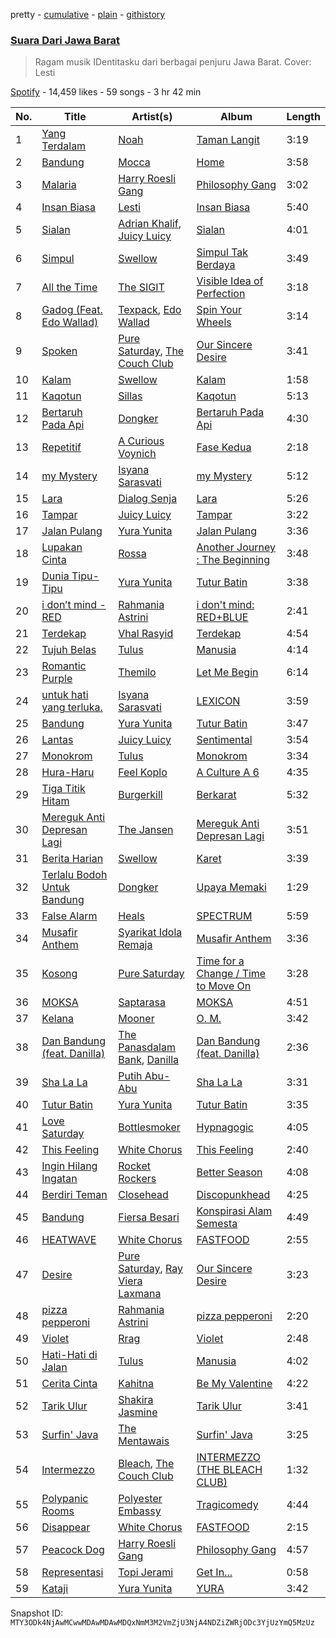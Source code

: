 pretty - [cumulative](/playlists/cumulative/37i9dQZF1DX2ngZHk5xUsP.md) - [plain](/playlists/plain/37i9dQZF1DX2ngZHk5xUsP) - [githistory](https://github.githistory.xyz/mackorone/spotify-playlist-archive/blob/main/playlists/plain/37i9dQZF1DX2ngZHk5xUsP)

### [Suara Dari Jawa Barat](https://open.spotify.com/playlist/37i9dQZF1DX2ngZHk5xUsP)

> Ragam musik IDentitasku dari berbagai penjuru Jawa Barat\. Cover: Lesti

[Spotify](https://open.spotify.com/user/spotify) - 14,459 likes - 59 songs - 3 hr 42 min

| No. | Title | Artist(s) | Album | Length |
|---|---|---|---|---|
| 1 | [Yang Terdalam](https://open.spotify.com/track/6HP1bbIqafhFCRwMw81c7G) | [Noah](https://open.spotify.com/artist/31aMmlq8isIAgojvmIwiS4) | [Taman Langit](https://open.spotify.com/album/3f75vj6VfHVhh4v0Sw6ZzC) | 3:19 |
| 2 | [Bandung](https://open.spotify.com/track/15m7cfGH0Yaz857aQOlA2J) | [Mocca](https://open.spotify.com/artist/7jm6MsWHPzZETR9JkAVaQQ) | [Home](https://open.spotify.com/album/0XnBJ63d5m2Sl03NuKcU8w) | 3:58 |
| 3 | [Malaria](https://open.spotify.com/track/4wwwdmufC8EWrU0sWpT3PB) | [Harry Roesli Gang](https://open.spotify.com/artist/504yLLdKsDJ4UCtVYPRcDF) | [Philosophy Gang](https://open.spotify.com/album/7Lk4rAv9PxwaU0ymdulZmv) | 3:02 |
| 4 | [Insan Biasa](https://open.spotify.com/track/79T9Ab0SwY8h6kxzDoVZdz) | [Lesti](https://open.spotify.com/artist/4Brw5KASFH1RpDEfdtzsJB) | [Insan Biasa](https://open.spotify.com/album/2UyX1tZhUrWMt52W3op8ha) | 5:40 |
| 5 | [Sialan](https://open.spotify.com/track/2aDgJHhAbABvdW9NszrAPQ) | [Adrian Khalif](https://open.spotify.com/artist/6X28gNASnalAWseUA8uI4X), [Juicy Luicy](https://open.spotify.com/artist/3tMTXQyRrPmMyHv5SoC0TV) | [Sialan](https://open.spotify.com/album/3FXBtyRQwZsXShVvBc9ulh) | 4:01 |
| 6 | [Simpul](https://open.spotify.com/track/5kzE5sZTaK0hyCqYaLfN4t) | [Swellow](https://open.spotify.com/artist/0oHQ2Lif0zo9gofe3YPAw2) | [Simpul Tak Berdaya](https://open.spotify.com/album/4UlIKDydaQLNsJGRa5Dgqb) | 3:49 |
| 7 | [All the Time](https://open.spotify.com/track/60zomg1pGnaSrapCzO6aPG) | [The SIGIT](https://open.spotify.com/artist/4RLzLs2SHeyA0nLLlAJBg4) | [Visible Idea of Perfection](https://open.spotify.com/album/3lIr5Sb74IEw4etgpnOluC) | 3:18 |
| 8 | [Gadog \(Feat\. Edo Wallad\)](https://open.spotify.com/track/5c3Ym8TiEBm4UiwRB0HMgg) | [Texpack](https://open.spotify.com/artist/1OmBTwOooZHrYO3YUmSTIA), [Edo Wallad](https://open.spotify.com/artist/0D04cY5W2BAhQu8WBaI2uc) | [Spin Your Wheels](https://open.spotify.com/album/57RqFaTMTeyPNl1BgBl7Y7) | 3:14 |
| 9 | [Spoken](https://open.spotify.com/track/0H5DgLDteF1kBLqQVTKCQ6) | [Pure Saturday](https://open.spotify.com/artist/0rewGqZI1o6eLWEgWo4Hyn), [The Couch Club](https://open.spotify.com/artist/54Ez4eIclterVTLzaIt4nh) | [Our Sincere Desire](https://open.spotify.com/album/57GZmG6ZYl2479tDAusXn4) | 3:41 |
| 10 | [Kalam](https://open.spotify.com/track/0m0ZGGpcLSR074LZHmwygB) | [Swellow](https://open.spotify.com/artist/0oHQ2Lif0zo9gofe3YPAw2) | [Kalam](https://open.spotify.com/album/2LqkY37FJu6Vs0Tjeju2NR) | 1:58 |
| 11 | [Kaqotun](https://open.spotify.com/track/4Go5gWOhnFCqn6RpEjZmm7) | [Sillas](https://open.spotify.com/artist/1DGiCzaCRZdqGyOC3c2Z6y) | [Kaqotun](https://open.spotify.com/album/2mqq8dZc8acR395hXcXVhL) | 5:13 |
| 12 | [Bertaruh Pada Api](https://open.spotify.com/track/0TblrOwGd4j8YK0cdTRo5v) | [Dongker](https://open.spotify.com/artist/6sf1OnuDZM48bgFQvPkbYm) | [Bertaruh Pada Api](https://open.spotify.com/album/2VOfBP9LA5KsNMFyM35iR1) | 4:30 |
| 13 | [Repetitif](https://open.spotify.com/track/77fJ3Feec0pJOFgdkn1VZI) | [A Curious Voynich](https://open.spotify.com/artist/3KGbrizFEqtuCV3EzBYxlp) | [Fase Kedua](https://open.spotify.com/album/2b7ZUDBepcJhFZt2fAciTp) | 2:18 |
| 14 | [my Mystery](https://open.spotify.com/track/36T5RCOBXJM7fXU4rKLSlP) | [Isyana Sarasvati](https://open.spotify.com/artist/05CRzFTp7TouOXPuH6Tapu) | [my Mystery](https://open.spotify.com/album/3tfEX6ctvTwkZwzP91mQUC) | 5:12 |
| 15 | [Lara](https://open.spotify.com/track/1sGsoXJgOZ3wY3tveCUwWs) | [Dialog Senja](https://open.spotify.com/artist/7hzltD6Z1nipi3asl645sh) | [Lara](https://open.spotify.com/album/28qOVtZkeUoUdzU8JEExdG) | 5:26 |
| 16 | [Tampar](https://open.spotify.com/track/2RHm5IDIZ8fYRGzBIo7exV) | [Juicy Luicy](https://open.spotify.com/artist/3tMTXQyRrPmMyHv5SoC0TV) | [Tampar](https://open.spotify.com/album/2lZzryqflrZLO9YDjnlkMz) | 3:22 |
| 17 | [Jalan Pulang](https://open.spotify.com/track/1ado6H8nwj0izGVinobwuP) | [Yura Yunita](https://open.spotify.com/artist/02Tq76MwpeoRu3BHIAiaio) | [Jalan Pulang](https://open.spotify.com/album/0LqqN2YAboL8vcXqJYpEme) | 3:36 |
| 18 | [Lupakan Cinta](https://open.spotify.com/track/4QhfKUW0Qn1W4nCfnjptw7) | [Rossa](https://open.spotify.com/artist/0ygQsC5td2maGmglpzd7tp) | [Another Journey : The Beginning](https://open.spotify.com/album/03623GeJY8TZR7v0KoMQs0) | 3:48 |
| 19 | [Dunia Tipu\-Tipu](https://open.spotify.com/track/0mMqopQJOWADJSPRMYkvTF) | [Yura Yunita](https://open.spotify.com/artist/02Tq76MwpeoRu3BHIAiaio) | [Tutur Batin](https://open.spotify.com/album/4ehjkt2KhPomUc7duIqeyD) | 3:38 |
| 20 | [i don’t mind \- RED](https://open.spotify.com/track/2Tr70FkraG5kJEsEehyRjC) | [Rahmania Astrini](https://open.spotify.com/artist/0e5blBgpur3Y18wS1bzXQC) | [i don't mind: RED+BLUE](https://open.spotify.com/album/57042oQZ05m9w5IAbAYN6X) | 2:41 |
| 21 | [Terdekap](https://open.spotify.com/track/5S6cVtlp3coBjEpjPnoi1A) | [Vhal Rasyid](https://open.spotify.com/artist/5eob7yaLtq4uMma1mJWVjk) | [Terdekap](https://open.spotify.com/album/10iZrxVkJJYwQ21NCumMGG) | 4:54 |
| 22 | [Tujuh Belas](https://open.spotify.com/track/5TReP8XK4aTOe2m44ZjQqz) | [Tulus](https://open.spotify.com/artist/2iDVt6mFbtbDEZG5ax0dTi) | [Manusia](https://open.spotify.com/album/3R4IAF9ApqYeUQrv1ddyoR) | 4:14 |
| 23 | [Romantic Purple](https://open.spotify.com/track/1jcAWxx7IYrKXvECW4MwXt) | [Themilo](https://open.spotify.com/artist/59sKn5XeA4AI4WdrlW25aS) | [Let Me Begin](https://open.spotify.com/album/0tqaPIvkArC3EZ8sYmkLAy) | 6:14 |
| 24 | [untuk hati yang terluka.](https://open.spotify.com/track/28r2ClCmnKAclZZYqE0LTg) | [Isyana Sarasvati](https://open.spotify.com/artist/05CRzFTp7TouOXPuH6Tapu) | [LEXICON](https://open.spotify.com/album/089QU9ZClm6mksCrXCDBSi) | 3:59 |
| 25 | [Bandung](https://open.spotify.com/track/7itshdCnfN3pbP88rQYHIr) | [Yura Yunita](https://open.spotify.com/artist/02Tq76MwpeoRu3BHIAiaio) | [Tutur Batin](https://open.spotify.com/album/4ehjkt2KhPomUc7duIqeyD) | 3:47 |
| 26 | [Lantas](https://open.spotify.com/track/1ZPVEo8RfmrEz8YAD5n6rW) | [Juicy Luicy](https://open.spotify.com/artist/3tMTXQyRrPmMyHv5SoC0TV) | [Sentimental](https://open.spotify.com/album/17vUW6koeUkV58uYfkK6G3) | 3:54 |
| 27 | [Monokrom](https://open.spotify.com/track/4GfK1qOF3uBWidbPlTCQRL) | [Tulus](https://open.spotify.com/artist/2iDVt6mFbtbDEZG5ax0dTi) | [Monokrom](https://open.spotify.com/album/4szhn3xPmOJklFAcqNvTnQ) | 3:34 |
| 28 | [Hura\-Haru](https://open.spotify.com/track/14uNVm8P3giMT9e5cGln7I) | [Feel Koplo](https://open.spotify.com/artist/1I7J7ZNNQne6VhffsSECR4) | [A Culture A 6](https://open.spotify.com/album/4Q7bvzlWs5CRy6fWCqZSHL) | 4:35 |
| 29 | [Tiga Titik Hitam](https://open.spotify.com/track/7Fi3EyFExj8iIumylN29ne) | [Burgerkill](https://open.spotify.com/artist/77X41f0zoHXGhC3a3UvdJk) | [Berkarat](https://open.spotify.com/album/20Lby8PRGQSqfo7kJCz81W) | 5:32 |
| 30 | [Mereguk Anti Depresan Lagi](https://open.spotify.com/track/4nWqe6ojnCrOZWsGHqdpWE) | [The Jansen](https://open.spotify.com/artist/0q3MCOdd2qGlN2TxJdr0SQ) | [Mereguk Anti Depresan Lagi](https://open.spotify.com/album/7DxaK1trwu4UD76ldZ4JvI) | 3:51 |
| 31 | [Berita Harian](https://open.spotify.com/track/69MOVP8IuQ2qOGhTO5H4UO) | [Swellow](https://open.spotify.com/artist/0oHQ2Lif0zo9gofe3YPAw2) | [Karet](https://open.spotify.com/album/51K8wlMSll4FQYNKWgk934) | 3:39 |
| 32 | [Terlalu Bodoh Untuk Bandung](https://open.spotify.com/track/128R9AyKcPSkVn5oxt5L0M) | [Dongker](https://open.spotify.com/artist/6sf1OnuDZM48bgFQvPkbYm) | [Upaya Memaki](https://open.spotify.com/album/48pEKNlOxW5oHF6bpk5EbT) | 1:29 |
| 33 | [False Alarm](https://open.spotify.com/track/3NFI8R8pUTja7orZLwqVbs) | [Heals](https://open.spotify.com/artist/52VDpGdCBD0RnoXlpCYIgL) | [SPECTRUM](https://open.spotify.com/album/40BU39M6MTjelshDop9fHm) | 5:59 |
| 34 | [Musafir Anthem](https://open.spotify.com/track/1nPEAW7GDnfAmtWK8Eh4yb) | [Syarikat Idola Remaja](https://open.spotify.com/artist/0WG2IKGKYaawuJ1kjHucBO) | [Musafir Anthem](https://open.spotify.com/album/7rcFEv0Bgv2mlLHkH0aCn6) | 3:36 |
| 35 | [Kosong](https://open.spotify.com/track/0bwy5RyhiWUVMXRt4MOVFA) | [Pure Saturday](https://open.spotify.com/artist/0rewGqZI1o6eLWEgWo4Hyn) | [Time for a Change / Time to Move On](https://open.spotify.com/album/7lbJEFQEGUs1pBQfOcbdKV) | 3:28 |
| 36 | [MOKSA](https://open.spotify.com/track/5vGj9cAtJRhzNlqEdUOyrs) | [Saptarasa](https://open.spotify.com/artist/3dnQwz2O4A87p0qKzP7e8M) | [MOKSA](https://open.spotify.com/album/7fBsK8IA2iooPAPzChSPaF) | 4:51 |
| 37 | [Kelana](https://open.spotify.com/track/7kAhOXTPVwKODIWUzSosi1) | [Mooner](https://open.spotify.com/artist/3Nq3ERFOZXkIxMjESQxrWL) | [O\. M.](https://open.spotify.com/album/1q2oM4KRamlQUldy9Zcf6W) | 3:42 |
| 38 | [Dan Bandung \(feat\. Danilla\)](https://open.spotify.com/track/3qmIfhZnHenyTcWzWu8IJP) | [The Panasdalam Bank](https://open.spotify.com/artist/0sfi4c54RwQVfvfq6yz8fc), [Danilla](https://open.spotify.com/artist/3jAIDtaFDAHtuP5qU6Hgny) | [Dan Bandung \(feat\. Danilla\)](https://open.spotify.com/album/0wTyAlIVylu3Q88tWEUdeM) | 2:36 |
| 39 | [Sha La La](https://open.spotify.com/track/2oE4nQnV1D4PTZFoDw8JTF) | [Putih Abu\-Abu](https://open.spotify.com/artist/3yRNoZZuzU5TC7uwOxd7cL) | [Sha La La](https://open.spotify.com/album/15OsMcIup45YQk0TVp2AFn) | 3:31 |
| 40 | [Tutur Batin](https://open.spotify.com/track/1k1e4Amkn7hIFrEthtazqT) | [Yura Yunita](https://open.spotify.com/artist/02Tq76MwpeoRu3BHIAiaio) | [Tutur Batin](https://open.spotify.com/album/4ehjkt2KhPomUc7duIqeyD) | 3:35 |
| 41 | [Love Saturday](https://open.spotify.com/track/24unKxTtjxhMSIJ64XbFCS) | [Bottlesmoker](https://open.spotify.com/artist/16MalIQgGrZWovgflIVr0I) | [Hypnagogic](https://open.spotify.com/album/2feY3htG1EXcmCBTfyLE5F) | 4:05 |
| 42 | [This Feeling](https://open.spotify.com/track/6FHN0E5hcHumoaqy73JMsJ) | [White Chorus](https://open.spotify.com/artist/5L3RqiyBaI1VDhbNkzhdjc) | [This Feeling](https://open.spotify.com/album/5CJ8Mf6SebY8tEgZuafyNV) | 2:40 |
| 43 | [Ingin Hilang Ingatan](https://open.spotify.com/track/2dPE3VkQ62Ob5rRFi2hdOs) | [Rocket Rockers](https://open.spotify.com/artist/3k7qB8d47YeYcHlrqaLM4U) | [Better Season](https://open.spotify.com/album/2ix3qSVMLVOiPRahWg8OwP) | 4:08 |
| 44 | [Berdiri Teman](https://open.spotify.com/track/2wzLryGH80h3RkzuzVOriD) | [Closehead](https://open.spotify.com/artist/51kLNLcGpqb9eXGfCl0vrR) | [Discopunkhead](https://open.spotify.com/album/6sSnkZGa92joNiWAeFr44B) | 4:25 |
| 45 | [Bandung](https://open.spotify.com/track/5EiVLH2dO0dOkkYapy1Q9A) | [Fiersa Besari](https://open.spotify.com/artist/06QVnTCdjs4jPKO0487EGV) | [Konspirasi Alam Semesta](https://open.spotify.com/album/6d2K6Ku4sXH63OQnsGVbbe) | 4:49 |
| 46 | [HEATWAVE](https://open.spotify.com/track/5Z4THUUkogX97uuTAaTbj9) | [White Chorus](https://open.spotify.com/artist/5L3RqiyBaI1VDhbNkzhdjc) | [FASTFOOD](https://open.spotify.com/album/3YTs3UdJUkNStTevXRfGWu) | 2:55 |
| 47 | [Desire](https://open.spotify.com/track/1uH2t9fgvWUntILs9iFRZC) | [Pure Saturday](https://open.spotify.com/artist/0rewGqZI1o6eLWEgWo4Hyn), [Ray Viera Laxmana](https://open.spotify.com/artist/4d71lT61WEn2SsjEgeSbBf) | [Our Sincere Desire](https://open.spotify.com/album/57GZmG6ZYl2479tDAusXn4) | 3:23 |
| 48 | [pizza pepperoni](https://open.spotify.com/track/57S5BHScJunq9w9Z5Aa0Df) | [Rahmania Astrini](https://open.spotify.com/artist/0e5blBgpur3Y18wS1bzXQC) | [pizza pepperoni](https://open.spotify.com/album/5UfIQx3mYTyOslGlsPotyL) | 2:20 |
| 49 | [Violet](https://open.spotify.com/track/6PjgY0Sfp9RWCtlNXoUoKf) | [Rrag](https://open.spotify.com/artist/6tTVXxmZWe3xiWFNl2l1eV) | [Violet](https://open.spotify.com/album/5aRbnZd7V7Z7cJQ3tijjrF) | 2:48 |
| 50 | [Hati\-Hati di Jalan](https://open.spotify.com/track/2hHeGD57S0BcopfVcmehdl) | [Tulus](https://open.spotify.com/artist/2iDVt6mFbtbDEZG5ax0dTi) | [Manusia](https://open.spotify.com/album/3R4IAF9ApqYeUQrv1ddyoR) | 4:02 |
| 51 | [Cerita Cinta](https://open.spotify.com/track/5PccS3eocPF3x4dfayUU7A) | [Kahitna](https://open.spotify.com/artist/2WhoMc7XqIzVXWbQqSoqe7) | [Be My Valentine](https://open.spotify.com/album/544XgrdVXO7eH0Jf1S3oNP) | 4:22 |
| 52 | [Tarik Ulur](https://open.spotify.com/track/7HBnW7E26egSo7p7DWs9XH) | [Shakira Jasmine](https://open.spotify.com/artist/18nKUAfNnowoqfqDhwI3X3) | [Tarik Ulur](https://open.spotify.com/album/3nOtvP5lymtIrN6UT4M3kC) | 3:41 |
| 53 | [Surfin' Java](https://open.spotify.com/track/1gZilfYqLdnpOtc33O2OyM) | [The Mentawais](https://open.spotify.com/artist/0hj0i2IkfZpSCUPPFqVMhR) | [Surfin' Java](https://open.spotify.com/album/3uT9x3fRiGdHWWsH59yOvG) | 3:25 |
| 54 | [Intermezzo](https://open.spotify.com/track/1g9CyyZFbFd2wl6hOXNrEN) | [Bleach](https://open.spotify.com/artist/18Bd4tKfIWvuvbn5PxeeML), [The Couch Club](https://open.spotify.com/artist/54Ez4eIclterVTLzaIt4nh) | [INTERMEZZO \(THE BLEACH CLUB\)](https://open.spotify.com/album/3CY6wVLwyEXRIgHAbiZQuA) | 1:32 |
| 55 | [Polypanic Rooms](https://open.spotify.com/track/1KER62no0SGNgvsnnpAb7M) | [Polyester Embassy](https://open.spotify.com/artist/2jbc5JbKhDkmzXj1LlmEq4) | [Tragicomedy](https://open.spotify.com/album/3VGTuyIULOBTiDkcyB0sFN) | 4:44 |
| 56 | [Disappear](https://open.spotify.com/track/4PDQYHp5YzHFcfoxDMIDPY) | [White Chorus](https://open.spotify.com/artist/5L3RqiyBaI1VDhbNkzhdjc) | [FASTFOOD](https://open.spotify.com/album/3YTs3UdJUkNStTevXRfGWu) | 2:15 |
| 57 | [Peacock Dog](https://open.spotify.com/track/2uXVLxpK17hcb2lHUGy8Mg) | [Harry Roesli Gang](https://open.spotify.com/artist/504yLLdKsDJ4UCtVYPRcDF) | [Philosophy Gang](https://open.spotify.com/album/7Lk4rAv9PxwaU0ymdulZmv) | 4:57 |
| 58 | [Representasi](https://open.spotify.com/track/46QJytZHZONUQcqQVT3cMl) | [Topi Jerami](https://open.spotify.com/artist/6ZRpCV3WWjGXBhOgIvZqIA) | [Get In...](https://open.spotify.com/album/5odymU3r3v9fqnmrew7Leg) | 0:58 |
| 59 | [Kataji](https://open.spotify.com/track/4HUmuIdScp4K9yjaCk73pD) | [Yura Yunita](https://open.spotify.com/artist/02Tq76MwpeoRu3BHIAiaio) | [YURA](https://open.spotify.com/album/6xzJINIJok2KZur8OzQQT8) | 3:42 |

Snapshot ID: `MTY3ODk4NjAwMCwwMDAwMDAwMDQxNmM3M2VmZjU3NjA4NDZiZWRjODc3YjUzYmQ5MzUz`
